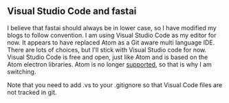 ## Visual Studio Code and fastai

I believe that fastai should always be in lower case, so I have modified my blogs to follow convention.  I am using Visual Studio Code as my editor for now.  It appears to have replaced Atom as a Git aware multi language IDE.  There are lots of choices, but I'll stick with Visual Studio code for now.   Visual Studio Code is free and open, just like Atom and is based on the Atom electron libraries.  Atom is no longer [supported](https://github.blog/2022-06-08-sunsetting-atom/), so that is why I am switching. 

Note that you need to add .vs to your .gitignore so that Visual Code files are not tracked in git.
